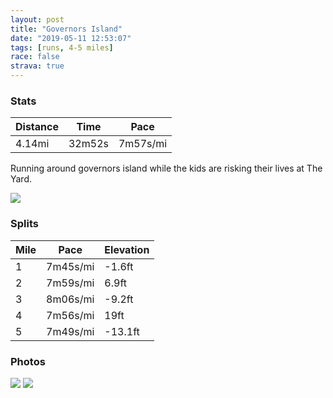 ```yaml
---
layout: post
title: "Governors Island"
date: "2019-05-11 12:53:07"
tags: [runs, 4-5 miles]
race: false
strava: true
---
```


### Stats

| Distance | Time | Pace |
|----------|------|------|
|4.14mi|32m52s|7m57s/mi|

Running around governors island while the kids are risking their lives at The Yard.

<img src='https://maps.googleapis.com/maps/api/staticmap?maptype=roadmap&path=enc:k|iwFj|vbMB?Tj@LPR@JAj@c@HDNNVl@Hv@?`@CJE`AAvAFf@`@vA@NLb@Zx@j@pAX`At@nB~@|Cd@hAz@xC~@zBVz@f@lAv@xBLd@Rd@Rt@Tj@Pv@J|@BpAUzCO`AMb@Mb@KFOVWHi@l@UJ[PUDWHK@WEqB_@m@Yc@c@m@y@GOc@a@a@m@e@_@wB{BMQi@e@U_@o@s@q@o@a@i@iA_Ae@k@o@aA}AyAo@w@a@c@MWUYgA{@KUWW]i@y@[eAm@e@Ke@So@KME]UQUQ[CO?UBa@De@DKNEZFPCFEFMPuEBW@mBHuA?ULmDL{@Py@Ve@pB[t@_@NOHQHm@TeFJs@HSJEXEL@\IVAd@MPDXCx@DTC@DOl@@LLTVTx@b@XTj@^t@~@^^PV^b@Pf@PXNFJ?HEJONMLADBH\Tl@Jd@@\Az@Eh@@jA@f@Ll@Tl@JZ^x@h@~Aj@dBDVf@rATd@Nr@Vh@X`A`@dAj@nBb@dAL`@|@nBd@lAt@zBL^Hh@Rf@Pp@NtAAzAA`@Sz@SpBOf@MVWPsArAyA^}@Da@GICm@c@_@M]Ys@cA]]W[iAaAaAqAgAkA_@Y{@}@UYa@o@qA_B][qAwA_@YOUkBqBSKq@m@{@_Aq@_Ak@m@]UQSWOgA]g@G_@MUSYESWKUCO?a@FU?MFc@FAXDZ@JCJMDM?kDBOBaAAm@J}@L{FHy@Ns@Na@Xg@TG^AbB_@TOR]JETCpBCHDR@HBf@FlAFv@JX?j@Jj@EXIh@IJEJQH?&key=AIzaSyC1MId7bFpkLXNAaYhBSTb8jLyiSqzbDtM&size=800x800&markers=color:yellow|label:S|40.68822,-74.0143&markers=color:green|label:F|40.68827999999999,-74.01423999999999'>

### Splits

| Mile | Pace | Elevation |
|------|------|-----------|
|1|7m45s/mi|-1.6ft|
|2|7m59s/mi|6.9ft|
|3|8m06s/mi|-9.2ft|
|4|7m56s/mi|19ft|
|5|7m49s/mi|-13.1ft|

### Photos
<img src='https://dgtzuqphqg23d.cloudfront.net/vYbGm6Q0or6kYoekbgrbpNOy4euLtmkTw_Dznce2qo4-768x576.jpg'>

<img src='https://dgtzuqphqg23d.cloudfront.net/Jb_8BS1dRa-eqCXnJAsb0Bo8zNF6wfrT4q3_ffb67RM-614x768.jpg'>
